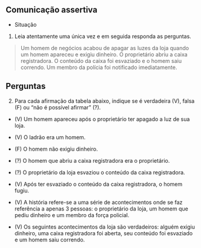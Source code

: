 ## Comunicação assertiva

+ Situação

1. Leia atentamente uma única vez e em seguida responda as perguntas.

 > Um homem de negócios acabou de apagar as luzes da loja quando um homem apareceu e exigiu dinheiro. O proprietário abriu a caixa registradora. O conteúdo da caixa foi esvaziado e o homem saiu correndo. Um membro da polícia foi notificado imediatamente.


## Perguntas

2. Para cada afirmação da tabela abaixo, indique se é verdadeira (V), falsa (F) ou “não é possível afirmar” (?).

* (V) Um homem apareceu após o proprietário ter apagado a luz de sua loja.

* (V) O ladrão era um homem.

* (F) O homem não exigiu dinheiro.

* (?) O homem que abriu a caixa registradora era o proprietário.

* (?) O proprietário da loja esvaziou o conteúdo da caixa registradora.

* (V) Após ter esvaziado o conteúdo da caixa registradora, o homem fugiu.

* (V) A história refere-se a uma série de acontecimentos onde se faz referência a apenas 3 pessoas: o proprietário da loja, um homem que pediu dinheiro e um membro da força policial.

* (V) Os seguintes acontecimentos da loja são verdadeiros: alguém exigiu dinheiro, uma caixa registradora foi aberta, seu conteúdo foi esvaziado e um homem saiu correndo.
 